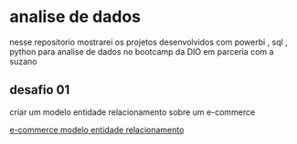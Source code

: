 # analise de dados
 nesse repositorio mostrarei os projetos desenvolvidos com powerbi , sql , python para analise de dados no bootcamp da DIO em parceria com a suzano


 ## desafio 01 
   criar um modelo entidade relacionamento sobre um e-commerce 
   
   [e-commerce modelo entidade relacionamento](https://github.com/Lucasvinipy/analise-de-dados/blob/main/desafio%201/e-commerce.png)
